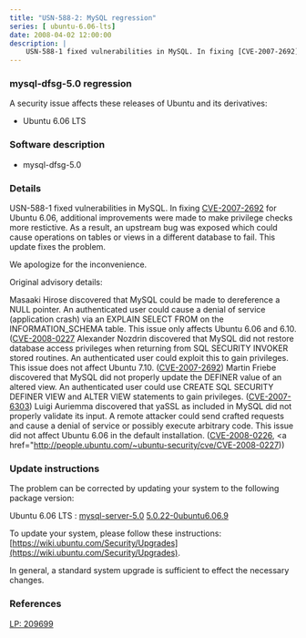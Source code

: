```yaml
---
title: "USN-588-2: MySQL regression"
series: [ ubuntu-6.06-lts]
date: 2008-04-02 12:00:00
description: |
    USN-588-1 fixed vulnerabilities in MySQL. In fixing [CVE-2007-2692](http://people.ubuntu.com/~ubuntu-security/cve/CVE-2007-2692) for Ubuntu 6.06, additional improvements were made to make privilege checks more restictive. As a result, an upstream bug was exposed which could cause operations on tables or views in a different database to fail. This update fixes the problem.
--- 
```

 
 


### mysql-dfsg-5.0 regression

A security issue affects these releases of Ubuntu and its derivatives:

* Ubuntu 6.06 LTS

### Software description

* mysql-dfsg-5.0 

### Details

USN-588-1 fixed vulnerabilities in MySQL. In fixing [CVE-2007-2692](http://people.ubuntu.com/~ubuntu-security/cve/CVE-2007-2692) for Ubuntu 6.06, additional improvements were made to make privilege checks more restictive. As a result, an upstream bug was exposed which could cause operations on tables or views in a different database to fail. This update fixes the problem.

We apologize for the inconvenience.

Original advisory details:

 Masaaki Hirose discovered that MySQL could be made to dereference a NULL pointer. An authenticated user could cause a denial of service (application crash) via an EXPLAIN SELECT FROM on the INFORMATION_SCHEMA table. This issue only affects Ubuntu 6.06 and 6.10. ([CVE-2008-0227](http://people.ubuntu.com/~ubuntu-security/cve/CVE-2006-7232">CVE-2006-7232</a>) Alexander Nozdrin discovered that MySQL did not restore database access privileges when returning from SQL SECURITY INVOKER stored routines. An authenticated user could exploit this to gain privileges. This issue does not affect Ubuntu 7.10. (<a href="http://people.ubuntu.com/~ubuntu-security/cve/CVE-2007-2692">CVE-2007-2692</a>) Martin Friebe discovered that MySQL did not properly update the DEFINER value of an altered view. An authenticated user could use CREATE SQL SECURITY DEFINER VIEW and ALTER VIEW statements to gain privileges. (<a href="http://people.ubuntu.com/~ubuntu-security/cve/CVE-2007-6303">CVE-2007-6303</a>) Luigi Auriemma discovered that yaSSL as included in MySQL did not properly validate its input. A remote attacker could send crafted requests and cause a denial of service or possibly execute arbitrary code. This issue did not affect Ubuntu 6.06 in the default installation. (<a href="http://people.ubuntu.com/~ubuntu-security/cve/CVE-2008-0226">CVE-2008-0226</a>, <a href="http://people.ubuntu.com/~ubuntu-security/cve/CVE-2008-0227)) 

### Update instructions

The problem can be corrected by updating your system to the following package version:

Ubuntu 6.06 LTS
 : [mysql-server-5.0](https://launchpad.net/ubuntu/+source/mysql-dfsg-5.0) <span> [5.0.22-0ubuntu6.06.9](https://launchpad.net/ubuntu/+source/mysql-dfsg-5.0/5.0.22-0ubuntu6.06.9) </span> 

To update your system, please follow these instructions: [https://wiki.ubuntu.com/Security/Upgrades](https://wiki.ubuntu.com/Security/Upgrades).

In general, a standard system upgrade is sufficient to effect the necessary changes. 

### References

 
 [LP: 209699](https://launchpad.net/bugs/209699)
 

